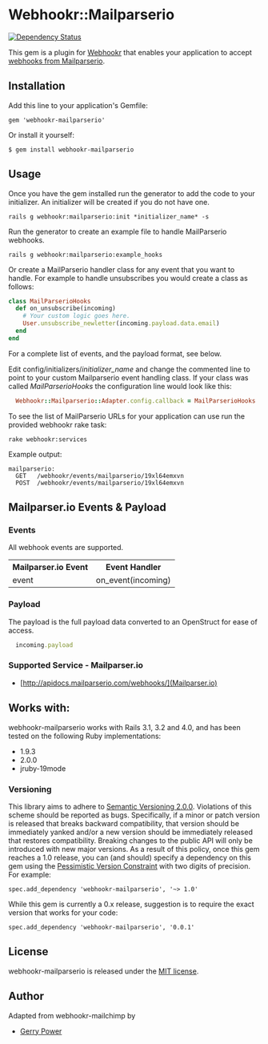 # Webhookr::Mailparserio
[![Dependency Status](https://gemnasium.com/zoocasa/webhookr-mailparserio.png)](https://gemnasium.com/zoocasa/webhookr-mailparserio)

This gem is a plugin for [Webhookr](https://github.com/zoocasa/webhookr) that enables
your application to accept [webhooks from Mailparserio](http://mailparser.io/blog/getting-started-mailparser-io-email-parser/).

## Installation

Add this line to your application's Gemfile:

    gem 'webhookr-mailparserio'

Or install it yourself:

    $ gem install webhookr-mailparserio

## Usage

Once you have the gem installed run the generator to add the code to your initializer.
An initializer will be created if you do not have one.

```console
rails g webhookr:mailparserio:init *initializer_name* -s
```

Run the generator to create an example file to handle MailParserio webhooks.

```console
rails g webhookr:mailparserio:example_hooks
```

Or create a MailParserio handler class for any event that you want to handle. For example
to handle unsubscribes you would create a class as follows:

```ruby
class MailParserioHooks
  def on_unsubscribe(incoming)
    # Your custom logic goes here.
    User.unsubscribe_newletter(incoming.payload.data.email)
  end
end
```

For a complete list of events, and the payload format, see below.

Edit config/initializers/*initializer_name* and change the commented line to point to
your custom Mailparserio event handling class. If your class was called *MailParserioHooks*
the configuration line would look like this:

```ruby
  Webhookr::Mailparserio::Adapter.config.callback = MailParserioHooks
```

To see the list of MailParserio URLs for your application can use run the provided webhookr rake task:

```console
rake webhookr:services
```

Example output:

```console
mailparserio:
  GET	/webhookr/events/mailparserio/19xl64emxvn
  POST	/webhookr/events/mailparserio/19xl64emxvn
```

## Mailparser.io Events & Payload

### Events

All webhook events are supported. 

<table>
  <tr>
    <th>Mailparser.io Event</th>
    <th>Event Handler</th>
  </tr>
  <tr>
    <td>event</td>
    <td>on_event(incoming)</td>
  </tr>
</table>

### Payload

The payload is the full payload data converted to an OpenStruct
for ease of access. 

```ruby
  incoming.payload

```

### <a name="supported_services"></a>Supported Service - Mailparser.io

* [http://apidocs.mailparserio.com/webhooks/](Mailparser.io)

## <a name="works_with"></a>Works with:

webhookr-mailparserio works with Rails 3.1, 3.2 and 4.0, and has been tested on the following Ruby
implementations:

* 1.9.3
* 2.0.0
* jruby-19mode

### Versioning
This library aims to adhere to [Semantic Versioning 2.0.0](http://semver.org/). Violations of this scheme should be reported as
bugs. Specifically, if a minor or patch version is released that breaks backward compatibility, that
version should be immediately yanked and/or a new version should be immediately released that restores
compatibility. Breaking changes to the public API will only be introduced with new major versions. As a
result of this policy, once this gem reaches a 1.0 release, you can (and should) specify a dependency on
this gem using the [Pessimistic Version Constraint](http://docs.rubygems.org/read/chapter/16#page74) with
two digits of precision. For example:

    spec.add_dependency 'webhookr-mailparserio', '~> 1.0'

While this gem is currently a 0.x release, suggestion is to require the exact version that works for your code:

    spec.add_dependency 'webhookr-mailparserio', '0.0.1'

## License

webhookr-mailparserio is released under the [MIT license](http://www.opensource.org/licenses/MIT).

## Author

Adapted from webhookr-mailchimp by 
* [Gerry Power](https://github.com/gerrypower)
